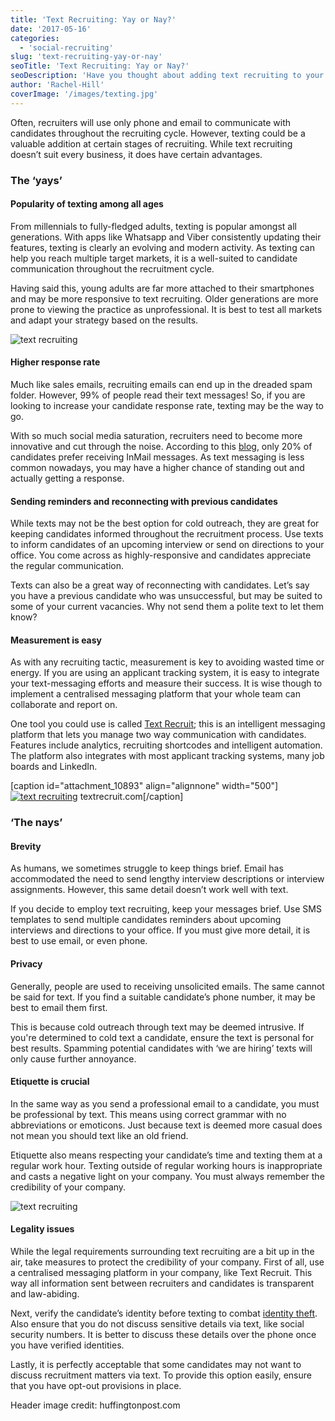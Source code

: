 ```yaml
---
title: 'Text Recruiting: Yay or Nay?'
date: '2017-05-16'
categories:
  - 'social-recruiting'
slug: 'text-recruiting-yay-or-nay'
seoTitle: 'Text Recruiting: Yay or Nay?'
seoDescription: 'Have you thought about adding text recruiting to your recruitment cycle, but feel wary? We weigh up the yays and nays of this process'
author: 'Rachel-Hill'
coverImage: '/images/texting.jpg'
---
```


Often, recruiters will use only phone and email to communicate with candidates throughout the recruiting cycle. However, texting could be a valuable addition at certain stages of recruiting. While text recruiting doesn’t suit every business, it does have certain advantages.

### **The ‘yays’**

#### **Popularity of texting among all ages**

From millennials to fully-fledged adults, texting is popular amongst all generations. With apps like Whatsapp and Viber consistently updating their features, texting is clearly an evolving and modern activity. As texting can help you reach multiple target markets, it is a well-suited to candidate communication throughout the recruitment cycle.

Having said this, young adults are far more attached to their smartphones and may be more responsive to text recruiting. Older generations are more prone to viewing the practice as unprofessional. It is best to test all markets and adapt your strategy based on the results.

<img src="/images/old-people.gif" alt="text recruiting"/>

#### **Higher response rate**

Much like sales emails, recruiting emails can end up in the dreaded spam folder. However, 99% of people read their text messages! So, if you are looking to increase your candidate response rate, texting may be the way to go.

With so much social media saturation, recruiters need to become more innovative and cut through the noise. According to this [blog](http://blog.1-page.com/art-text-messaging-candidates-works-say-never-ever/), only 20% of candidates prefer receiving InMail messages. As text messaging is less common nowadays, you may have a higher chance of standing out and actually getting a response.

#### **Sending reminders and reconnecting with previous candidates**

While texts may not be the best option for cold outreach, they are great for keeping candidates informed throughout the recruitment process. Use texts to inform candidates of an upcoming interview or send on directions to your office. You come across as highly-responsive and candidates appreciate the regular communication.

Texts can also be a great way of reconnecting with candidates. Let’s say you have a previous candidate who was unsuccessful, but may be suited to some of your current vacancies. Why not send them a polite text to let them know?

#### **Measurement is easy**

As with any recruiting tactic, measurement is key to avoiding wasted time or energy. If you are using an applicant tracking system, it is easy to integrate your text-messaging efforts and measure their success. It is wise though to implement a centralised messaging platform that your whole team can collaborate and report on.

One tool you could use is called [Text Recruit](http://www.textrecruit.com/); this is an intelligent messaging platform that lets you manage two way communication with candidates. Features include analytics, recruiting shortcodes and intelligent automation. The platform also integrates with most applicant tracking systems, many job boards and LinkedIn.

\[caption id="attachment_10893" align="alignnone" width="500"\][![text recruiting](/images/text-recruit.png)](http://www.textrecruit.com/) textrecruit.com\[/caption\]

### **‘The nays’**

#### **Brevity**

As humans, we sometimes struggle to keep things brief. Email has accommodated the need to send lengthy interview descriptions or interview assignments. However, this same detail doesn’t work well with text.

If you decide to employ text recruiting, keep your messages brief. Use SMS templates to send multiple candidates reminders about upcoming interviews and directions to your office. If you must give more detail, it is best to use email, or even phone.

#### **Privacy**

Generally, people are used to receiving unsolicited emails. The same cannot be said for text. If you find a suitable candidate’s phone number, it may be best to email them first.

This is because cold outreach through text may be deemed intrusive. If you're determined to cold text a candidate, ensure the text is personal for best results. Spamming potential candidates with ‘we are hiring’ texts will only cause further annoyance.

#### **Etiquette is crucial**

In the same way as you send a professional email to a candidate, you must be professional by text. This means using correct grammar with no abbreviations or emoticons. Just because text is deemed more casual does not mean you should text like an old friend.

Etiquette also means respecting your candidate’s time and texting them at a regular work hour. Texting outside of regular working hours is inappropriate and casts a negative light on your company. You must always remember the credibility of your company.

<img src="/images/etiquette.gif" alt="text recruiting"/>

#### **Legality issues**

While the legal requirements surrounding text recruiting are a bit up in the air, take measures to protect the credibility of your company. First of all, use a centralised messaging platform in your company, like Text Recruit. This way all information sent between recruiters and candidates is transparent and law-abiding.

Next, verify the candidate’s identity before texting to combat [identity theft](http://www.recruitingtrends.com/REC/view/story.jhtml?id=534360956). Also ensure that you do not discuss sensitive details via text, like social security numbers. It is better to discuss these details over the phone once you have verified identities.

Lastly, it is perfectly acceptable that some candidates may not want to discuss recruitment matters via text. To provide this option easily, ensure that you have opt-out provisions in place.

Header image credit: huffingtonpost.com
